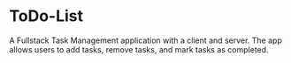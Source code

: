 # ToDo-List
A Fullstack Task Management application with a client and server. The app allows users to add tasks, remove tasks, and mark tasks as completed.
